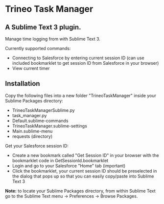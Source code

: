 Trineo Task Manager
=======================
A Sublime Text 3 plugin.
-------------------------

Manage time logging from with Sublime Text 3.

Currently supported commands:
- Connecting to Salesforce by entering current session ID (can use included bookmarklet to get session ID from Salesforce in your browser)
- View current timer


Installation
------------

Copy the following files into a new folder "TrineoTaskManager" inside your Sublime Packages directory:
- TrineoTaskManagerSublime.py
- task_manager.py
- Default.sublime-commands
- TrineoTaskManager.sublime-settings
- Main.sublime-menu
- requests (directory)

Get your Salesforce session ID:
- Create a new bookmark called "Get Session ID" in your browser with the bookmarklet code in GetSessionId.bookmarklet
- Login and go to your Salesforce "Home" tab (important)
- Click the bookmarklet, your current session ID should be preselected in the dialog that pops up so that you can easily copy/paste into Sublime Text 3

**Note:** to locate your Sublime Packages directory, from within Sublime Text go to the Sublime Text menu -> Preferences -> Browse Packages.


